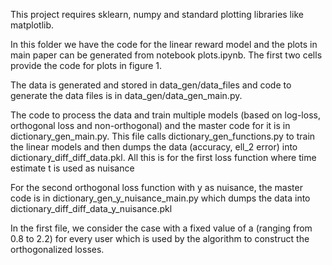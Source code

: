 This project requires sklearn, numpy and standard plotting libraries like matplotlib.

In this folder we have the code for the linear reward model and the plots in main paper can be generated from notebook plots.ipynb. The first two cells provide the code for plots in figure 1.

The data is generated and stored in data_gen/data_files and code to generate the data files is in data_gen/data_gen_main.py.

The code to process the data and train multiple models (based on log-loss, orthogonal loss and non-orthogonal) and the master code for it is in dictionary_gen_main.py. This file calls dictionary_gen_functions.py to train the linear models and then dumps the data (accuracy, ell_2 error) into dictionary_diff_diff_data.pkl. All this is for the first loss function where time estimate t is used as nuisance

For the second orthogonal loss function with y as nuisance, the master code is in dictionary_gen_y_nuisance_main.py which dumps the data into dictionary_diff_diff_data_y_nuisance.pkl


In the first file, we consider the case with a fixed value of a (ranging from 0.8 to 2.2) for every user which is used by the algorithm to construct the orthogonalized losses. 


